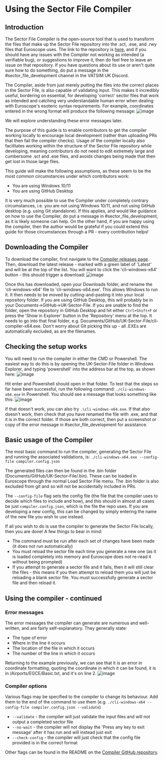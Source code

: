 # Using the Sector File Compiler

## Introduction

The Sector File Compiler is the open-source tool that is used to transform the files that make up the Sector File repository into the .sct, .ese, and .rwy files that Euroscope uses. The link to the repository is [here](https://github.com/VATSIM-UK/sector-file-compiler), and if you should have any issues with the Compiler not working as intended (a verifiable bug), or suggestions to improve it, then do feel free to leave an issue on that repository. If you have questions about its use or aren't quite sure how to do something, do put a message in the #sector_file_development channel in the VATSIM UK Discord.

The Compiler, aside from just merely putting the files into the correct places in the Sector File, is also capable of validating input. This makes it incredibly useful, bordering on essential, for developing 'correct' sector files that work as intended and catching very understandable human error when dealing with Euroscope's esoteric syntax requirements. For example, coordinates entered in the wrong format will produce the following message:
![image](https://user-images.githubusercontent.com/14115426/209001320-39882fee-a397-4f6d-bf84-b9d6fb49b593.png)

We will explore understanding these error messages later.

The purpose of this guide is to enable contributors to get the compiler working locally to encourage local development (rather than uploading PRs that then fail the compiler checks). Usage of the compiler locally also facilitates working within the structure of the Sector File repository while developing, meaning contributors do not need to edit extremely large and cumbersome .sct and .ese files, and avoids changes being made that then get lost in those large files.

This guide will make the following assumptions, as these seem to be the most common circumstances under which contributors work:

- You are using Windows 10/11
- You are using GitHub Desktop

It is very much possible to use the Compiler under completely contrary circumstances, i.e. you are not using Windows 10/11, and not using GitHub desktop (e.g. using Git standalone). If this applies, and would like guidance on how to use the Compiler, do put a message in #sector_file_development, as it is likely someone can help. On the other hand, if you are happy using the compiler, then the author would be grateful if you could extend this guide for those circumstances through a PR - every contribution helps!

## Downloading the Compiler

To download the compiler, first navigate to the [Compiler releases page](https://github.com/VATSIM-UK/sector-file-compiler/releases). Then, download the latest release - marked with a green label of 'Latest' and will be at the top of the list. You will want to click the 'cli-windows-x64' button - this should trigger a download:
![image](https://user-images.githubusercontent.com/14115426/208726535-de2d20d0-0b00-45fd-b2f8-9d79974dc850.png)

Once this has downloaded, open your Downloads folder, and rename the 'cli-windows-x64' file to 'cli-windows-x64.exe'. This allows Windows to run it. It then needs to be moved by cutting-and-pasting it into your local repository folder. If you are using GitHub Desktop, this will probably be in your Documents->GitHub->UK-Sector-File. If you are unable to find the folder, open the repository in GitHub Desktop and hit either `Ctrl+Shift+F` or  press the 'Show in Explorer' button in the 'Repository' menu at the top. It needs to go into that final folder, e.g. Documents/GitHub/UK-Sector-File/cli-compiler-x64.exe. Don't worry about Git picking this up - all .EXEs are automatically excluded, as are the filenames.

## Checking the setup works

You will need to run the compiler in either the CMD or Powershell. The easiest way to do this is by opening the UK-Sector-File folder in Windows Explorer, and typing 'powershell' into the address bar at the top, as shown here:
![image](https://user-images.githubusercontent.com/14115426/208726325-bc0a0c5c-2a12-4079-b62f-fc4c757db790.png)

Hit enter and Powershell should open in that folder. To test that the steps so far have been successful, run the following command: `./cli-windows-x64.exe` in Powershell. You should see a message that looks something like this:
![image](https://user-images.githubusercontent.com/14115426/208726459-9f516496-18e3-46b5-9701-20c13ab6e208.png)

If that doesn't work, you can also try `.\cli-windows-x64.exe`.
If that also doesn't work, then check that you have renamed the file with .exe, and that it is in the correct folder. If those are both correct, then put a screenshot or copy of the error message in #sector_file_development for assistance.

## Basic usage of the Compiler

The most basic command to run the compiler, generating the Sector File and running the associated validations, is: `./cli-windows-x64.exe --config-file compiler.config.json`

The generated files can then be found in the .bin folder (Documents/GitHub/UK-Sector-File/.bin). These can be loaded in Euroscope through the normal Load Sector File menu. The .bin folder is also excluded from git and so will not be accidentally included in PRs.

The `--config-file` flag sets the config file (the file that the compiler uses to decide which files to include and how), and this should in almost all cases be just `compiler.config.json`, which is the file the repo uses. If you are developing a new config, this can be changed by simply entering the name of the new file you wish to use instead.

If all you wish to do is use the compiler to generate the Sector File locally, then you are done! A few things to bear in mind:

- The command must be run after each set of changes have been made (it does not run automatically)
- You must reload the sector file each time you generate a new one (as it is loaded completely into memory and Euroscope does not re-read it without being prompted)
- If you attempt to generate a sector file and it fails, then it will still clear the files - this means if you then attempt to reload them you will just be reloading a blank sector file. You must successfully generate a sector file and then reload it.

## Using the compiler - continued

### Error messages

The error messages the compiler can generate are numerous and well-written, and are fairly self-explanatory. They generally state:

- The type of error
- Where in the line it occurs
- The location of the file in which it occurs
- The number of the line in which it occurs

Returning to the example previously, we can see that it is an error in coordinate formatting, quoting the coordinate in which it can be found, it is in /Airports/EGCE/Basic.txt, and it's on line 2.
![image](https://user-images.githubusercontent.com/14115426/209001320-39882fee-a397-4f6d-bf84-b9d6fb49b593.png)

### Compiler options

Various flags may be specified to the compiler to change its behaviour. Add them to the end of the command to use them (e.g. `./cli-windows-x64 --config-file compiler.config.json --validate`)

- `--validate` - the compiler will just validate the input files and will not output a completed sector file
- `--no-wait` - the compiler will not display the 'Press any key to exit message' after it has run and will instead just exit
- `--check-config` - the compiler will just check that the config file provided is in the correct format

Other flags can be found in the README on the [Compiler GitHub repository](https://github.com/VATSIM-UK/sector-file-compiler).
